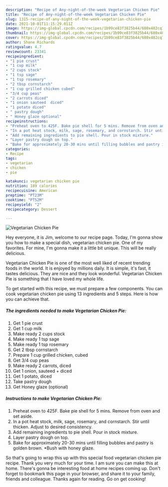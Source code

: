 ```yaml
---
description: "Recipe of Any-night-of-the-week Vegetarian Chicken Pie"
title: "Recipe of Any-night-of-the-week Vegetarian Chicken Pie"
slug: 1315-recipe-of-any-night-of-the-week-vegetarian-chicken-pie
date: 2021-10-01T11:15:29.011Z
image: https://img-global.cpcdn.com/recipes/1b99ce83f3825b44/680x482cq70/vegetarian-chicken-pie-recipe-main-photo.jpg
thumbnail: https://img-global.cpcdn.com/recipes/1b99ce83f3825b44/680x482cq70/vegetarian-chicken-pie-recipe-main-photo.jpg
cover: https://img-global.cpcdn.com/recipes/1b99ce83f3825b44/680x482cq70/vegetarian-chicken-pie-recipe-main-photo.jpg
author: Shane Richards
ratingvalue: 4.7
reviewcount: 23341
recipeingredient:
- "1 pie crust"
- "1 cup milk"
- "2 cups stock"
- "1 tsp sage"
- "1 tsp rosemary"
- "2 tbsp cornstarch"
- "1 cup grilled chicken cubed"
- "3/4 cup peas"
- "2 carrots diced"
- "1 onion sauteed  diced"
- "1 potato diced"
- " pastry dough"
- " Honey glaze optional"
recipeinstructions:
- "Preheat oven to 425F. Bake pie shell for 5 mins. Remove from oven and set aside."
- "In a pot heat stock, milk, sage, rosemary, and cornstarch. Stir until thicken. Adjust to desired consistency."
- "Add remaining ingredients to pie shell. Pour in stock mixture."
- "Layer pastry dough on top."
- "Bake for approximately 20-30 mins until filling bubbles and pastry is golden brown. *Bush with honey glaze."
categories:
- Recipe
tags:
- vegetarian
- chicken
- pie

katakunci: vegetarian chicken pie 
nutrition: 189 calories
recipecuisine: American
preptime: "PT23M"
cooktime: "PT52M"
recipeyield: "2"
recipecategory: Dessert

---
```



![Vegetarian Chicken Pie](https://img-global.cpcdn.com/recipes/1b99ce83f3825b44/680x482cq70/vegetarian-chicken-pie-recipe-main-photo.jpg)

Hey everyone, it is Jim, welcome to our recipe page. Today, I'm gonna show you how to make a special dish, vegetarian chicken pie. One of my favorites. For mine, I'm gonna make it a little bit unique. This will be really delicious.

Vegetarian Chicken Pie is one of the most well liked of recent trending foods in the world. It is enjoyed by millions daily. It is simple, it's fast, it tastes delicious. They are nice and they look wonderful. Vegetarian Chicken Pie is something that I have loved my whole life.




To get started with this recipe, we must prepare a few components. You can cook vegetarian chicken pie using 13 ingredients and 5 steps. Here is how you can achieve that.

<!--inarticleads1-->

##### The ingredients needed to make Vegetarian Chicken Pie:

1. Get 1 pie crust
1. Get 1 cup milk
1. Make ready 2 cups stock
1. Make ready 1 tsp sage
1. Make ready 1 tsp rosemary
1. Get 2 tbsp cornstarch
1. Prepare 1 cup grilled chicken, cubed
1. Get 3/4 cup peas
1. Make ready 2 carrots, diced
1. Get 1 onion, sauteed + diced
1. Get 1 potato, diced
1. Take  pastry dough
1. Get  Honey glaze (optional)




<!--inarticleads2-->

##### Instructions to make Vegetarian Chicken Pie:

1. Preheat oven to 425F. Bake pie shell for 5 mins. Remove from oven and set aside.
1. In a pot heat stock, milk, sage, rosemary, and cornstarch. Stir until thicken. Adjust to desired consistency.
1. Add remaining ingredients to pie shell. Pour in stock mixture.
1. Layer pastry dough on top.
1. Bake for approximately 20-30 mins until filling bubbles and pastry is golden brown. *Bush with honey glaze.




So that's going to wrap this up with this special food vegetarian chicken pie recipe. Thank you very much for your time. I am sure you can make this at home. There's gonna be interesting food at home recipes coming up. Don't forget to bookmark this page in your browser, and share it to your family, friends and colleague. Thanks again for reading. Go on get cooking!
